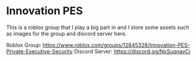 # Innovation PES
This is a roblox group that I play a big part in and I store some assets such as images for the group and discord server here.

Roblox Group: https://www.roblox.com/groups/12845328/Innovation-PES-Private-Executive-Security 
Discord Server: https://discord.gg/NxSuqnavCj
